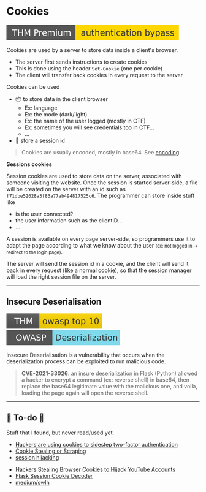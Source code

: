 # Cookies

[![authenticationbypass](../../../_badges/thmp/authenticationbypass.svg)](https://tryhackme.com/room/authenticationbypass)

<div class="row row-cols-md-2"><div>

Cookies are used by a server to store data inside a client's browser.

* The server first sends instructions to create cookies
* This is done using the header `Set-Cookie` (one per cookie)
* The client will transfer back cookies in every request to the server

Cookies can be used

* 📦 to store data in the client browser
  * Ex: language
  * Ex: the mode (dark/light)
  * Ex: the name of the user logged (mostly in CTF)
  * Ex: sometimes you will see credentials too in CTF...
  * ...
* 👑 store a session id

> Cookies are usually encoded, mostly in base64. See [encoding](/cybersecurity/random/encoding/index.md).
</div><div>

**Sessions cookies**

Session cookies are used to store data on the server, associated with someone visiting the website. Once the session is started server-side, a file will be created on the server with an id such as `f71dbe52628a3f83a77ab494817525c6`. The programmer can store inside stuff like

* is the user connected?
* the user information such as the clientID...
* ...

A session is available on every page server-side, so programmers use it to adapt the page according to what we know about the user <small>(ex: not logged in $\to$ redirect to the login page)</small>. 

The server will send the session id in a cookie, and the client will send it back in every request (like a normal cookie), so that the session manager will load the right session file on the server.
</div></div>

<hr class="sep-both">

## Insecure Deserialisation

[![owasptop10](../../../_badges/thm/owasptop10.svg)](https://tryhackme.com/room/owasptop10)
[![deserialization](../../../_badges/owasp/deserialization.svg)](https://cheatsheetseries.owasp.org/cheatsheets/Deserialization_Cheat_Sheet.html)

<div class="row row-cols-md-2"><div class="align-self-center">

Insecure Deserialisation is a vulnerability that occurs when the deserialization process can be exploited to run malicious code.
</div><div>

> **CVE-2021-33026**: an insure deserialization in Flask (Python) allowed a hacker to encrypt a command (ex: reverse shell) in base64, then replace the base64 legitimate value with the malicious one, and voilà, loading the page again will open the reverse shell.
</div></div>

<hr class="sep-both">

## 👻 To-do 👻

Stuff that I found, but never read/used yet.

<div class="row row-cols-md-2"><div>

* [Hackers are using cookies to sidestep two-factor authentication](https://www.databreaches.net/hackers-are-using-cookies-to-sidestep-two-factor-authentication/)
* [Cookie Stealing or Scraping](https://www.thewindowsclub.com/cookie-stealing-or-scraping)
* [session hijacking](https://us.norton.com/internetsecurity-id-theft-session-hijacking.html)
</div><div>

* [Hackers Stealing Browser Cookies to Hijack YouTube Accounts](https://thehackernews.com/2021/10/hackers-stealing-browser-cookies-to.html)
* [Flask Session Cookie Decoder](https://www.kirsle.net/wizards/flask-session.cgi)
* [medium/swlh](https://medium.com/swlh/web-security-sessions-and-tokens-6468c6feaa41)
</div></div>